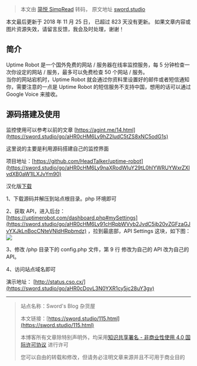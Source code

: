 > 本文由 [简悦 SimpRead](http://ksria.com/simpread/) 转码， 原文地址 [sword.studio](https://sword.studio/115.html)

本文最后更新于 2018 年 11 月 25 日， 已超过 823 天没有更新。 如果文章内容或图片资源失效，请留言反馈，我会及时处理，谢谢！

简介
--

Uptime Robot 是一个国外免费的网站 / 服务器在线率监控服务，每 5 分钟检查一次你设定的网站 / 服务，最多可以免费检查 50 个网站 / 服务。  
当你的网站宕机时，Uptime Robot 就会通过你资料里设置好的邮件或者短信通知你，需要注意的一点是 Uptime Robot 的短信服务不支持中国，想用的话可以通过 Google Voice 来接收。

源码搭建及使用
-------

监控使用可以参考以前的文章 [https://agint.me/14.html](https://sword.studio/go/aHR0cHM6Ly9hZ2ludC5tZS8xNC5odG1s)

这里说的主要是利用源码搭建自己的监控界面

项目地址：[https://github.com/HeadTalker/uptime-robot](https://sword.studio/go/aHR0cHM6Ly9naXRodWIuY29tL0hlYWRUYWxrZXIvdXB0aW1lLXJvYm90)

汉化版[下载](https://sword.studio/go/aHR0cHM6Ly9maWxlLmFnaW50Lm1lLyVFNiVCQSU5MCVFNyVBMCU4MS91cHRpbWUtcm9ib3QucmFy)

1、下载源码并解压到站点根目录。php 环境即可

2、获取 API，进入后台：[https://uptimerobot.com/dashboard.php#mySettings](https://sword.studio/go/aHR0cHM6Ly91cHRpbWVyb2JvdC5jb20vZGFzaGJvYXJkLnBocCNteVNldHRpbmdz) ，拉到最底部，API Settings 这块，如下图：  
[![](https://www.ituku.me/images/6MoA.png)](https://www.ituku.me/images/6MoA.png)

3、修改 /php 目录下的 config.php 文件，第 9 行 修改为自己的 API 改为自己的 API。

4、访问站点域名即可

演示地址： [http://status.cso.cx/](https://sword.studio/go/aHR0cDovL3N0YXR1cy5jc28uY3gv)

* * *

> 站点名称：Sword's Blog 杂货屋
> 
> 本文链接：[https://sword.studio/115.html](https://sword.studio/115.html)
> 
> 本博客所有文章除特别声明外，均采用[知识共享署名 - 非商业性使用 4.0 国际许可协议](https://sword.studio/go/aHR0cHM6Ly9jcmVhdGl2ZWNvbW1vbnMub3JnL2xpY2Vuc2VzL2J5LW5jLzQuMC9kZWVkLnpo) 进行许可  
> 
> 您可以自由的转载和修改，但请务必注明文章来源并且不可用于商业目的